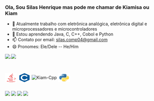 ### Ola, Sou Silas Henrique mas pode me chamar de Kiamisa ou Kiam

- 🔭 Atualmente trabalho com eletrônica analógica, eletrônica digital e microprocessadores e microcontroladores
- 🌱 Estou aprendendo Java, C, C++, Cobol e Python
- 📫 Contato por email: silas.comp04@gmail.com
- 😄 Pronomes: Ele/Dele -- He/Him
  
<a href="https://github.com/anuraghazra/github-readme-stats">
  <img height=150 align="center" src="https://github-readme-stats.vercel.app/api?username=kiamisa&show_icons=true&theme=onedark" />
</a>
<a href="https://github.com/anuraghazra/convoychat">
  <img height=150 align="center" src="https://github-readme-stats.vercel.app/api/top-langs/?username=kiamisa&hide_progress=true&theme=onedark" />
</a>

## ##

 <div style="display: inline_block"><br>
  <img align="center" alt="Kiam-Java" height="30" width="40" src="https://raw.githubusercontent.com/devicons/devicon/master/icons/java/java-plain.svg">
  <img align="center" alt="Kiam-C" height="30" width="40" src="https://raw.githubusercontent.com/devicons/devicon/master/icons/c/c-plain.svg">
  <img align="center" alt="Kiam-Cpp" height="30" width="40" src="https://raw.githubusercontent.com/jmnote/z-icons/master/svg/cpp.svg">
  <img align="center" alt="Kiam-Python" height="30" width="40" src="https://raw.githubusercontent.com/devicons/devicon/master/icons/python/python-original.svg">
</div>

##

<div> 
  <a href="https://instagram.com/silas_hmc" target="_blank"><img src="https://img.shields.io/badge/-Instagram-%23E4405F?style=for-the-badge&logo=instagram&logoColor=white" target="_blank"></a>
 	<a href="https://www.twitch.tv/kiamisa" target="_blank"><img src="https://img.shields.io/badge/Twitch-9146FF?style=for-the-badge&logo=twitch&logoColor=white" target="_blank"></a>
  <a href = "silas.comp04@gmail.com"><img src="https://img.shields.io/badge/-Gmail-%23333?style=for-the-badge&logo=gmail&logoColor=white" target="_blank"></a>
  <a href="https://www.linkedin.com/in/silas-cerqueira" target="_blank"><img src="https://img.shields.io/badge/-LinkedIn-%230077B5?style=for-the-badge&logo=linkedin&logoColor=white" target="_blank"></a> 
  
</div>
